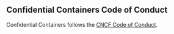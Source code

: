 ## Confidential Containers Code of Conduct

Confidential Containers follows the 
[CNCF Code of Conduct](https://github.com/cncf/foundation/blob/master/code-of-conduct.md).
